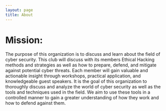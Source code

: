 ```yaml
---
layout: page
title: About
---
```

# Mission:
The purpose of this organization is to discuss and learn about the field of cyber security. This club will discuss with its members Ethical Hacking methods and strategies as well as how to prepare, defend, and mitigate against potential cyber threats. Each member will gain valuable and actionable insight through workshops, practical application, and knowledgeable guest speakers. It is the goal of this organization to thoroughly discuss and analyze the world of cyber security as well as the tools and techniques used in the field. We aim to use these tools in a controlled manner to gain a greater understanding of how they work and how to defend against them.

